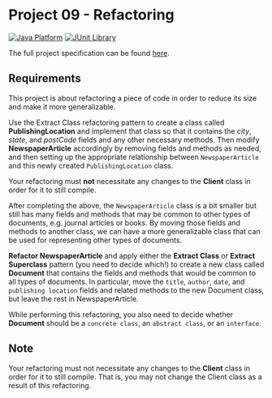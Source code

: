 # Project 09 - Refactoring

[![Java Platform](https://img.shields.io/badge/platform-Java-blue.svg)](https://docs.oracle.com/en/java/)
[![JUnit Library](https://img.shields.io/badge/framework-JUnit-25A162.svg)](https://junit.org/junit5/)

The full project specification can be found [here](https://courses.edx.org/courses/course-v1:PennX+SD2x+2T2017/courseware/2762c877e0824a62b88cc161cffe401b/1a5677a66e2d44b098c55a4b1723262c/?child=first).

## Requirements

This project is about refactoring a piece of code in order to reduce its size and make it more generalizable.

Use the Extract Class refactoring pattern to create a class called **PublishingLocation** and implement that class so that it contains the *city*, *state*, and *postCode* fields and any other necessary methods. Then modify **NewspaperArticle** accordingly by removing fields and methods as needed, and then setting up the appropriate relationship between `NewspaperArticle` and this newly created `PublishingLocation` class.

Your refactoring must **not** necessitate any changes to the **Client** class in order for it to still compile.

After completing the above, the `NewspaperArticle` class is a bit smaller but still has many fields and methods that may be common to other types of documents, e.g. journal articles or books. By moving those fields and methods to another class, we can have a more generalizable class that can be used for representing other types of documents.

**Refactor NewspaperArticle** and apply either the **Extract Class** or **Extract Superclass** pattern (you need to decide which!) to create a new class called **Document** that contains the fields and methods that would be common to all types of documents. In particular, move the `title`, `author`, `date`, and `publishing location` fields and related methods to the new Document class, but leave the rest in NewspaperArticle.

While performing this refactoring, you also need to decide whether **Document** should be a `concrete class`, an `abstract class`, or an `interface`.

## Note

Your refactoring must not necessitate any changes to the **Client** class in order for it to still compile. That is, you may not change the Client class as a result of this refactoring.
